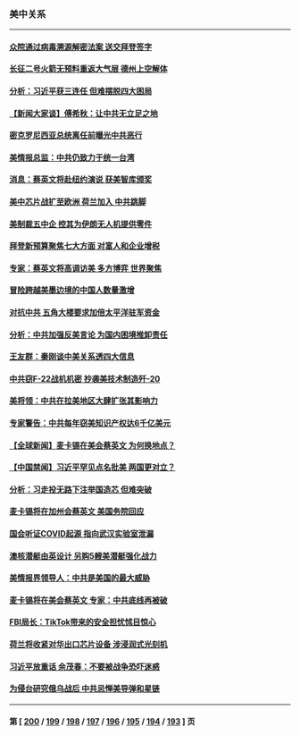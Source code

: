 ### 美中关系
---
#### [众院通过病毒溯源解密法案 送交拜登签字](../../pages/nf1412576/n13947528.md) 
#### [长征二号火箭无预料重返大气层 德州上空解体](../../pages/nf1412576/n13947513.md) 
#### [分析：习近平获三连任 但难摆脱四大困局](../../pages/nf1412576/n13947496.md) 
#### [【新闻大家谈】傅希秋：让中共无立足之地](../../pages/nf1412576/n13947464.md) 
#### [密克罗尼西亚总统离任前曝光中共恶行](../../pages/nf1412576/n13947276.md) 
#### [美情报总监：中共仍致力于统一台湾](../../pages/nf1412576/n13947068.md) 
#### [消息：蔡英文将赴纽约演说 获美智库颁奖](../../pages/nf1412576/n13947012.md) 
#### [美中芯片战扩至欧洲 荷兰加入 中共跳脚](../../pages/nf1412576/n13946831.md) 
#### [美制裁五中企 控其为伊朗无人机提供零件](../../pages/nf1412576/n13946832.md) 
#### [拜登新预算聚焦七大方面 对富人和企业增税](../../pages/nf1412576/n13946791.md) 
#### [专家：蔡英文将高调访美 多方博弈 世界聚焦](../../pages/nf1412576/n13946454.md) 
#### [冒险跨越美墨边境的中国人数量激增](../../pages/nf1412576/n13946742.md) 
#### [对抗中共 五角大楼要求加倍太平洋驻军资金](../../pages/nf1412576/n13946829.md) 
#### [分析：中共加强反美言论 为国内困境推卸责任](../../pages/nf1412576/n13946782.md) 
#### [王友群：秦刚谈中美关系透四大信息](../../pages/nf1412576/n13945976.md) 
#### [中共窃F-22战机机密 抄袭美技术制造歼-20](../../pages/nf1412576/n13946586.md) 
#### [美将领：中共在拉美地区大肆扩张其影响力](../../pages/nf1412576/n13946441.md) 
#### [专家警告：中共每年窃美知识产权达6千亿美元](../../pages/nf1412576/n13946377.md) 
#### [【全球新闻】麦卡锡在美会蔡英文 为何换地点？](../../pages/nf1412576/n13946185.md) 
#### [【中国禁闻】习近平罕见点名批美 两国更对立？](../../pages/nf1412576/n13945956.md) 
#### [分析：习走投无路下注举国造芯 但难突破](../../pages/nf1412576/n13945804.md) 
#### [麦卡锡将在加州会蔡英文 美国务院回应](../../pages/nf1412576/n13946172.md) 
#### [国会听证COVID起源 指向武汉实验室泄漏](../../pages/nf1412576/n13946184.md) 
#### [澳核潜艇由英设计 另购5艘美潜艇强化战力](../../pages/nf1412576/n13946112.md) 
#### [美情报界领导人：中共是美国的最大威胁](../../pages/nf1412576/n13945944.md) 
#### [麦卡锡将在美会蔡英文 专家：中共底线再被破](../../pages/nf1412576/n13945873.md) 
#### [FBI局长：TikTok带来的安全担忧怵目惊心](../../pages/nf1412576/n13945936.md) 
#### [荷兰将收紧对华出口芯片设备 涉浸润式光刻机](../../pages/nf1412576/n13945979.md) 
#### [习近平放重话 余茂春：不要被战争恐吓迷惑](../../pages/nf1412576/n13945917.md) 
#### [为侵台研究俄乌战后 中共忌惮美导弹和星链](../../pages/nf1412576/n13945937.md) 

---
#### 第 [ [200](./200.md) / [199](./199.md) / [198](./198.md) / [197](./197.md) / [196](./196.md) / [195](./195.md) / [194](./194.md) / [193](./193.md) ] 页
